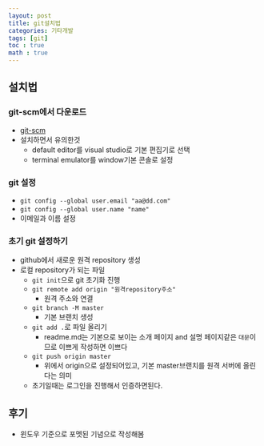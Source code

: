```yaml
---
layout: post
title: git설치법
categories: 기타개발
tags: [git]
toc : true
math : true
---
```


## 설치법

### git-scm에서 다운로드
- [git-scm](https://git-scm.com/)
- 설치하면서 유의한것
  - default editor를 visual studio로 기본 편집기로 선택
  - terminal emulator를 window기본 콘솔로 설정

### git 설정
- `git config --global user.email "aa@dd.com"`
- `git config --global user.name "name"`
- 이메일과 이름 설정


### 초기 git 설정하기
- github에서 새로운 원격 repository 생성
- 로컬 repository가 되는 파일
  - `git init`으로 git 초기화 진행
  - `git remote add origin "원격repository주소"`
    - 원격 주소와 연결
  - `git branch -M master`
    - 기본 브랜치 생성
  - `git add .`로 파일 올리기
    - readme.md는 기본으로 보이는 소개 페이지 and 설명 페이지같은 `대문`이므로 이쁘게 작성하면 이쁘다
  - `git push origin master` 
    - 위에서 origin으로 설정되어있고, 기본 master브랜치를 원격 서버에 올린다는 의미
  - 초기일때는 로그인을 진행해서 인증하면된다.

## 후기
- 윈도우 기준으로 포멧된 기념으로 작성해봄